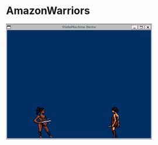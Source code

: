 # AmazonWarriors
<img src="https://github.com/bcorfman/gif_resources/blob/main/amazon.gif?raw=true" style="width: 400px"/>